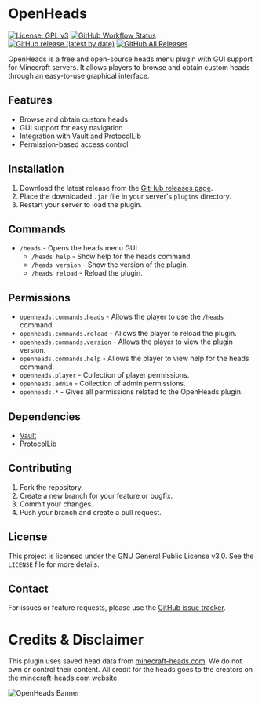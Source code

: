 # OpenHeads

[![License: GPL v3](https://img.shields.io/badge/License-GPLv3-blue.svg)](https://www.gnu.org/licenses/gpl-3.0)
[![GitHub Workflow Status](https://img.shields.io/github/actions/workflow/status/TavstalDev/OpenHeads/ghrelease.yml?branch=main&label=build&style=flat-square)](https://github.com/TavstalDev/OpenHeads/actions)
[![GitHub release (latest by date)](https://img.shields.io/github/v/release/TavstalDev/OpenHeads?style=flat-square)](https://github.com/TavstalDev/OpenHeads/releases/latest)
[![GitHub All Releases](https://img.shields.io/github/downloads/TavstalDev/OpenHeads/total?style=flat-square)](https://github.com/TavstalDev/OpenHeads/releases)


OpenHeads is a free and open-source heads menu plugin with GUI support for Minecraft servers. It allows players to browse and obtain custom heads through an easy-to-use graphical interface.

## Features

- Browse and obtain custom heads
- GUI support for easy navigation
- Integration with Vault and ProtocolLib
- Permission-based access control

## Installation

1. Download the latest release from the [GitHub releases page](https://github.com/TavstalDev/OpenHeads/releases).
2. Place the downloaded `.jar` file in your server's `plugins` directory.
3. Restart your server to load the plugin.

## Commands

- `/heads` - Opens the heads menu GUI.
    - `/heads help` - Show help for the heads command.
    - `/heads version` - Show the version of the plugin.
    - `/heads reload` - Reload the plugin.

## Permissions

- `openheads.commands.heads` - Allows the player to use the `/heads` command.
- `openheads.commands.reload` - Allows the player to reload the plugin.
- `openheads.commands.version` - Allows the player to view the plugin version.
- `openheads.commands.help` - Allows the player to view help for the heads command.
- `openheads.player` - Collection of player permissions.
- `openheads.admin` - Collection of admin permissions.
- `openheads.*` - Gives all permissions related to the OpenHeads plugin.

## Dependencies

- [Vault](https://www.spigotmc.org/resources/vault.34315/)
- [ProtocolLib](https://www.spigotmc.org/resources/protocollib.1997/)

## Contributing

1. Fork the repository.
2. Create a new branch for your feature or bugfix.
3. Commit your changes.
4. Push your branch and create a pull request.

## License

This project is licensed under the GNU General Public License v3.0. See the `LICENSE` file for more details.

## Contact

For issues or feature requests, please use the [GitHub issue tracker](https://github.com/TavstalDev/OpenHeads/issues).

# Credits & Disclaimer

This plugin uses saved head data from [minecraft-heads.com](https://minecraft-heads.com). We do not own or control their content. All credit for the heads goes to the creators on the [minecraft-heads.com](https://minecraft-heads.com) website.

![OpenHeads Banner](https://images.minecraft-heads.com/banners/minecraft-heads_banner_600x200.png)